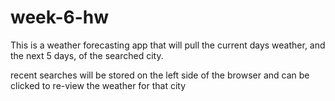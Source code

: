 # week-6-hw

This is a weather forecasting app that will pull the current days weather, and the next 5 days, of the searched city.

recent searches will be stored on the left side of the browser and can be clicked to re-view the weather for that city


